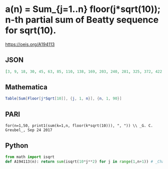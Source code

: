 # a\(n\) \= Sum\_\{j\=1\.\.n\} floor\(j\*sqrt\(10\)\); n\-th partial sum of Beatty sequence for sqrt\(10\)\.
https://oeis.org/A194113
## JSON
```JSON
[3, 9, 18, 30, 45, 63, 85, 110, 138, 169, 203, 240, 281, 325, 372, 422, 475, 531, 591, 654, 720, 789, 861, 936, 1015, 1097, 1182, 1270, 1361, 1455, 1553, 1654, 1758, 1865, 1975, 2088, 2205, 2325, 2448, 2574, 2703, 2835, 2970, 3109, 3251, 3396, 3544]
```
## Mathematica
```Mathematica
Table[Sum[Floor[j*Sqrt[10]], {j, 1, n}], {n, 1, 90}]
```
## PARI
```PARI
for(n=1,50, print1(sum(k=1,n, floor(k*sqrt(10))), ", ")) \\ _G. C. Greubel_, Sep 24 2017
```
## Python
```Python
from math import isqrt
def A194113(n): return sum(isqrt(10*j**2) for j in range(1,n+1)) # _Chai Wah Wu_, Jul 23 2024
```
